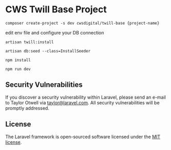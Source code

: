 # CWS Twill Base Project

`composer create-project -s dev cwsdigital/twill-base {project-name}`

edit env file and configure your DB connection

`artisan twill:install`

`artisan db:seed --class=InstallSeeder`

`npm install`

`npm run dev`

## Security Vulnerabilities

If you discover a security vulnerability within Laravel, please send an e-mail to Taylor Otwell via [taylor@laravel.com](mailto:taylor@laravel.com). All security vulnerabilities will be promptly addressed.

## License

The Laravel framework is open-sourced software licensed under the [MIT license](https://opensource.org/licenses/MIT).
